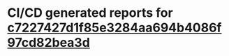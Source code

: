 # CI/CD generated reports for [c7227427d1f85e3284aa694b4086f97cd82bea3d](https://github.com/hydephp/develop/commit/c7227427d1f85e3284aa694b4086f97cd82bea3d)
